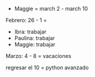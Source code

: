 - Maggie = march 2 - march 10 

Febrero: 26  - 1 = 
- Ibra: trabajar 
- Paulina: trabajar
- Maggie: trabajar 

Marzo: 4 -  8 = vacaciones 

regresar el 10 = python avanzado